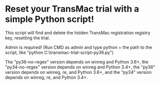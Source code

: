 # Reset your TransMac trial with a simple Python script!
This script will find and delete the hidden TransMac registration registry key, resetting the trial.

Admin is required! (Run CMD as admin and type python + the path to the script, like "python C:\transmac-trial-script-py36.py")

The "py36-no-regex" version depends on winreg and Python 3.6+, the "py34-no-regex" version depends on winreg and Python 3.4+, the "py36" version depends on winreg, re, and Python 3.6+, and the "py34" version depends on winreg, re, and Python 3.4+.
